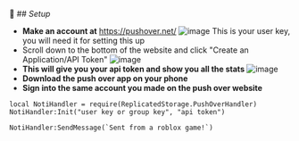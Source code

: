 📄  ## *Setup*
* **Make an account at** https://pushover.net/
![image](https://github.com/user-attachments/assets/6013197b-23cd-4ff0-b6f6-38a7472830e2)
This is your user key, you will need it for setting this up
* Scroll down to the bottom of the website and click "Create an Application/API Token"
![image](https://github.com/user-attachments/assets/28c59a1c-bf53-4e7c-995b-08ca58c8767f)
* **This will give you your api token and show you all the stats**
![image](https://github.com/user-attachments/assets/7d63db69-7406-4d26-9875-073297e6a8dd)
* **Download the push over app on your phone**
* **Sign into the same account you made on the push over website**
```
local NotiHandler = require(ReplicatedStorage.PushOverHandler)
NotiHandler:Init("user key or group key", "api token")

NotiHandler:SendMessage(`Sent from a roblox game!`)
```
